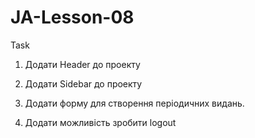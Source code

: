 # JA-Lesson-08
Task
1. Додати Header до проекту

2. Додати Sidebar до проекту 

3. Додати форму для створення періодичних видань.
4. Додати можливість зробити logout 
